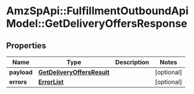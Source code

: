 # AmzSpApi::FulfillmentOutboundApiModel::GetDeliveryOffersResponse

## Properties
Name | Type | Description | Notes
------------ | ------------- | ------------- | -------------
**payload** | [**GetDeliveryOffersResult**](GetDeliveryOffersResult.md) |  | [optional] 
**errors** | [**ErrorList**](ErrorList.md) |  | [optional] 

